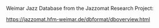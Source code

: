 Weimar Jazz Database from the Jazzomat Research Project:

https://jazzomat.hfm-weimar.de/dbformat/dboverview.html
